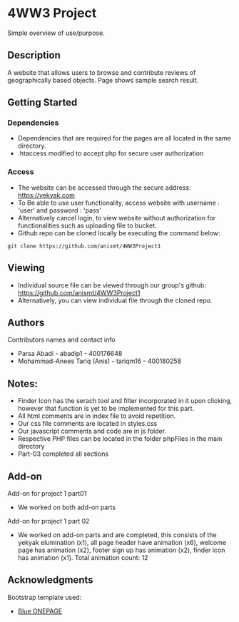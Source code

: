 # 4WW3 Project

Simple overview of use/purpose.

## Description

 A website that allows users to browse and contribute reviews of geographically based objects. Page shows sample search result.

## Getting Started

### Dependencies

* Dependencies that are required for the pages are all located in the same directory.
* .htaccess modified to accept php for secure user authorization


### Access

* The website can be accessed through the secure address: https://yekyak.com
* To Be able to use user functionality, access website with username : 'user' and password : 'pass'
* Alternatively cancel login, to view website without authorization for functionalities such as uploading file to bucket.
* Github repo can be cloned locally be executing the command below:


```
git clone https://github.com/anismt/4WW3Project1
```

## Viewing

* Individual source file can be viewed through our group's github: https://github.com/anismt/4WW3Project1
* Alternatively, you can view individual file through the cloned repo.


## Authors

Contributors names and contact info

* Parsa Abadi - abadip1 - 400176648
* Mohammad-Anees Tariq (Anis) - tariqm16 - 400180258

## Notes:
* Finder Icon has the serach tool and filter incorporated in it upon clicking, however that function is yet to be implemented for this part.
* All html comments are in index file to avoid repetition.
* Our css file comments are located in styles.css
* Our javascript comments and code are in js folder.
* Respective PHP files can be located in the folder phpFiles in the main directory
* Part-03 completed all sections


## Add-on

Add-on for project 1 part01

* We worked on both add-on parts

Add-on for project 1 part 02

* We worked on add-on parts and are completed, this consists of the yekyak elumination (x1), all page header have animation (x6), welcome page has animation (x2), footer sign up has animation (x2), finder icon has animation (x1). Total animation count: 12

## Acknowledgments

Bootstrap template used:
* [Blue ONEPAGE](https://themefisher.com/products/blue-free-onepage-responsive-corporate-template/)
